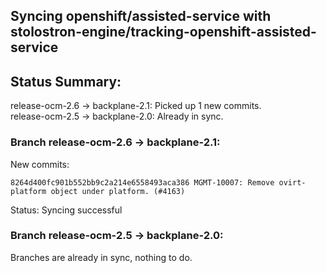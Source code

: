 ## Syncing openshift/assisted-service with stolostron-engine/tracking-openshift-assisted-service

## Status Summary:

release-ocm-2.6 -> backplane-2.1: Picked up 1 new commits.  
release-ocm-2.5 -> backplane-2.0: Already in sync.  

### Branch release-ocm-2.6 -> backplane-2.1:

New commits:

```
8264d400fc901b552bb9c2a214e6558493aca386 MGMT-10007: Remove ovirt-platform object under platform. (#4163)
```

Status: Syncing successful

### Branch release-ocm-2.5 -> backplane-2.0:

Branches are already in sync, nothing to do.
